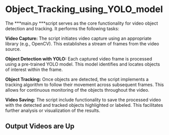 
# Object_Tracking_using_YOLO_model

The ***main.py ***script serves as the core functionality for video object detection and tracking. It performs the following tasks:

**Video Capture:** The script initiates video capture using an appropriate library (e.g., OpenCV). This establishes a stream of frames from the video source.

**Object Detection with YOLO:** Each captured video frame is processed using a pre-trained YOLO model. This model identifies and locates objects of interest within the frame.

**Object Tracking:** Once objects are detected, the script implements a tracking algorithm to follow their movement across subsequent frames. This allows for continuous monitoring of the objects throughout the video.

**Video Saving:** The script include functionality to save the processed video with the detected and tracked objects highlighted or labeled. This facilitates further analysis or visualization of the results.

## Output Videos are Up
